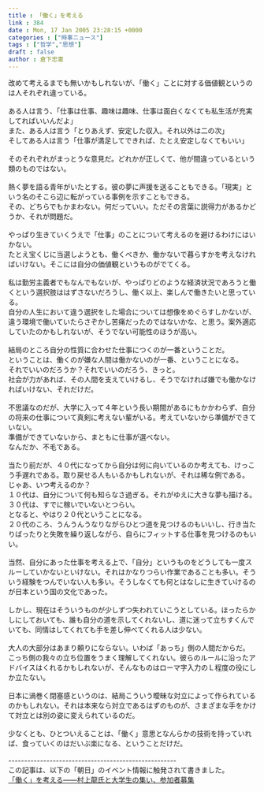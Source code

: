 ```yaml
---
title : 「働く」を考える
link : 384
date : Mon, 17 Jan 2005 23:28:15 +0000
categories : ["時事ニュース"]
tags : ["哲学","思想"]
draft : false
author : 倉下忠憲
---
```


改めて考えるまでも無いかもしれないが、「働く」ことに対する価値観というのは人それぞれ違っている。<BR><BR>ある人は言う、「仕事は仕事、趣味は趣味、仕事は面白くなくても私生活が充実してればいいんだよ」<BR>また、ある人は言う「とりあえず、安定した収入。それ以外は二の次」<BR>そしてある人は言う「仕事が満足してできれば、たとえ安定しなくてもいい」<BR><BR>そのそれぞれがまっとうな意見だ。どれかが正しくて、他が間違っているという類のものではない。<BR><BR>熱く夢を語る青年がいたとする。彼の夢に声援を送ることもできる。「現実」という名のそこら辺に転がっている事例を示すこともできる。<BR>その、どちらでもかまわない。何だっていい。ただその言葉に説得力があるかどうか、それが問題だ。<BR><BR>やっぱり生きていくうえで「仕事」のことについて考えるのを避けるわけにはいかない。<BR>たとえ宝くじに当選しようとも、働くべきか、働かないで暮らすかを考えなければいけない。そこには自分の価値観というものがでてくる。<BR><BR>私は勤労主義者でもなんでもないが、やっぱりどのような経済状況であろうと働くという選択肢ははずさないだろうし、働く以上、楽しんで働きたいと思っている。<BR>自分の人生において違う選択をした場合については想像をめぐらすしかないが、違う環境で働いていたらさぞかし苦痛だったのではないかな、と思う。案外適応していたのかもしれないが、そうでない可能性のほうが高い。<BR><BR>結局のところ自分の性質に合わせた仕事につくのが一番ということだ。<BR>ということは、働くのが嫌な人間は働かないのが一番、ということになる。<BR>それでいいのだろうか？それでいいのだろう、きっと。<BR>社会が力があれば、その人間を支えていけるし、そうでなければ嫌でも働かなければいけない、それだけだ。<BR><BR>不思議なのだが、大学に入って４年という長い期間があるにもかかわらず、自分の将来の仕事について真剣に考えない輩がいる。考えていないから準備ができていない。<BR>準備ができていないから、まともに仕事が選べない。<BR>なんだか、不毛である。<BR><BR>当たり前だが、４０代になってから自分は何に向いているのか考えても、けっこう手遅れである。取り戻せる人もいるかもしれないが、それは稀な例である。<BR>じゃあ、いつ考えるのか？<BR>１０代は、自分について何も知らなさ過ぎる。それがゆえに大きな夢も描ける。<BR>３０代は、すでに稼いでいないとつらい。<BR>となると、やはり２０代ということになる。<BR>２０代のころ、うんうんうなりながらひとつ道を見つけるのもいいし、行き当たりばったりと失敗を繰り返しながら、自らにフィットする仕事を見つけるのもいい。<BR><BR>当然、自分にあった仕事を考える上で、「自分」というものをどうしても一度スルーしていかないといけない。それはかなりつらい作業であることも多い。そういう経験をつんでいない人も多い。そうしなくても何とはなしに生きていけるのが日本という国の文化であった。<BR><BR>しかし、現在はそういうものが少しずつ失われていこうとしている。ほったらかしにしておいても、誰も自分の道を示してくれないし、道に迷って立ちすくんでいても、同情はしてくれても手を差し伸べてくれる人は少ない。<BR><BR>大人の大部分はあまり頼りにならない。いわば「あっち」側の人間だからだ。<BR>こっち側の我々の立ち位置をうまく理解してくれない。彼らのルールに沿ったアドバイスはくれるかもしれないが、そんなものはローマ字入力のＬ程度の役にしか立たない。<BR><BR>日本に渦巻く閉塞感というのは、結局こういう曖昧な対立によって作られているのかもしれない。それは本来なら対立であるはずのものが、さまざまな手をかけて対立とは別の姿に変えられているのだ。<BR><BR>少なくとも、ひとついえることは、「働く」意思となんらかの技術を持っていれば、食っていくのはだいぶ楽になる、ということだけだ。<BR><BR>-----------------------------------------------------<BR>この記事は、以下の「朝日」のイベント情報に触発されて書きました。<BR><A HREF="http://www.asahi.com/event/sympo/TKY200501170207.html" TARGET="_blank">「働く」を考える――村上龍氏と大学生の集い、参加者募集 </A><br><br>
